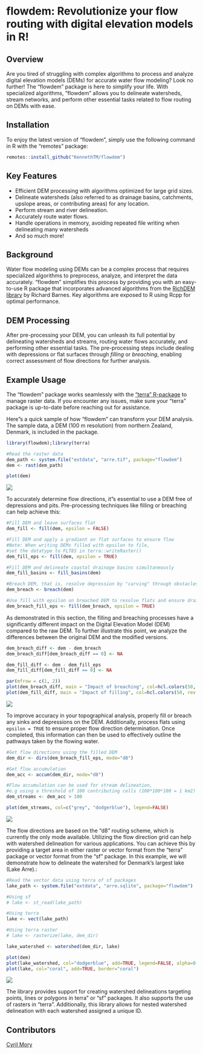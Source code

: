 
# flowdem: Revolutionize your flow routing with digital elevation models in R!

## Overview

Are you tired of struggling with complex algorithms to process and
analyze digital elevation models (DEMs) for accurate water flow
modeling? Look no further! The “flowdem” package is here to simplify
your life. With specialized algorithms, “flowdem” allows you to
delineate watersheds, stream networks, and perform other essential tasks
related to flow routing on DEMs with ease.

## Installation

To enjoy the latest version of “flowdem”, simply use the following
command in R with the “remotes” package:

``` r
remotes::install_github("KennethTM/flowdem")
```

## Key Features

- Efficient DEM processing with algorithms optimized for large grid
  sizes.
- Delineate watersheds (also referred to as drainage basins, catchments,
  upslope areas, or contributing areas) for any location.
- Perform stream and river delineation.
- Accurately route water flows.
- Handle operations in memory, avoiding repeated file writing when
  delineating many watersheds
- And so much more!

## Background

Water flow modeling using DEMs can be a complex process that requires
specialized algorithms to preprocess, analyze, and interpret the data
accurately. “flowdem” simplifies this process by providing you with an
easy-to-use R package that incorporates advanced algorithms from the
[RichDEM library](https://github.com/r-barnes/richdem) by Richard
Barnes. Key algorithms are exposed to R using Rcpp for optimal
performance.

## DEM Processing

After pre-processing your DEM, you can unleash its full potential by
delineating watersheds and streams, routing water flows accurately, and
performing other essential tasks. The pre-processing steps include
dealing with depressions or flat surfaces through *filling* or
*breaching*, enabling correct assessment of flow directions for further
analysis.

## Example Usage

The “flowdem” package works seamlessly with the [“terra”
R-package](https://github.com/rspatial/terra) to manage raster data. If
you encounter any issues, make sure your “terra” package is up-to-date
before reaching out for assistance.

Here”s a quick sample of how “flowdem” can transform your DEM analysis.
The sample data, a DEM (100 m resolution) from northern Zealand,
Denmark, is included in the package.

``` r
library(flowdem);library(terra)

#Read the raster data
dem_path <- system.file("extdata", "arre.tif", package="flowdem")
dem <- rast(dem_path)

plot(dem)
```

![](https://github.com/KennethTM/flowdem/blob/main/man/figures/arre_dem.png)

To accurately determine flow directions, it”s essential to use a DEM
free of depressions and pits. Pre-processing techniques like filling or
breaching can help achieve this:

``` r
#Fill DEM and leave surfaces flat
dem_fill <- fill(dem, epsilon = FALSE)

#Fill DEM and apply a gradient on flat surfaces to ensure flow
#Note: When writing DEMs filled with epsilon to file, 
#set the datatype to FLT8S in terra::writeRaster()
dem_fill_eps <- fill(dem, epsilon = TRUE)

#Fill DEM and delineate coastal drainage basins simultaneously
dem_fill_basins <- fill_basins(dem)

#Breach DEM, that is, resolve depression by "carving" through obstacles
dem_breach <- breach(dem)

#Use fill with epsilon on breached DEM to resolve flats and ensure drainage
dem_breach_fill_eps <- fill(dem_breach, epsilon = TRUE)
```

As demonstrated in this section, the filling and breaching processes
have a significantly different impact on the Digital Elevation Model
(DEM) compared to the raw DEM. To further illustrate this point, we
analyze the differences between the original DEM and the modified
versions.

``` r
dem_breach_diff <- dem - dem_breach
dem_breach_diff[dem_breach_diff == 0] <- NA

dem_fill_diff <- dem - dem_fill_eps
dem_fill_diff[dem_fill_diff == 0] <- NA

par(mfrow = c(1, 2))
plot(dem_breach_diff, main = "Impact of breaching", col=hcl.colors(50, rev = TRUE))
plot(dem_fill_diff, main = "Impact of filling", col=hcl.colors(50, rev = TRUE))
```

![](https://github.com/KennethTM/flowdem/blob/main/man/figures/arre_diff.png)

To improve accuracy in your topographical analysis, properly fill or
breach any sinks and depressions on the DEM. Additionally, process flats
using `epsilon = TRUE` to ensure proper flow direction determination.
Once completed, this information can then be used to effectively outline
the pathways taken by the flowing water.

``` r
#Get flow directions using the filled DEM
dem_dir <- dirs(dem_breach_fill_eps, mode="d8")

#Get flow accumulation
dem_acc <- accum(dem_dir, mode="d8")

#Flow accumulation can be used for stream delineation, 
#e.g using a threshold of 100 contributing cells (100*100*100 = 1 km2)
dem_streams <- dem_acc > 100

plot(dem_streams, col=c("grey", "dodgerblue"), legend=FALSE)
```

![](https://github.com/KennethTM/flowdem/blob/main/man/figures/arre_streams.png)

The flow directions are based on the “d8” routing scheme, which is
currently the only mode available. Utilizing the flow direction grid can
help with watershed delineation for various applications. You can
achieve this by providing a target area in either raster or vector
format from the “terra” package or vector format from the “sf” package.
In this example, we will demonstrate how to delineate the watershed for
Denmark’s largest lake (Lake Arre).:

``` r
#Read the vector data using terra of sf packages
lake_path <- system.file("extdata", "arre.sqlite", package="flowdem")

#Using sf
# lake <- st_read(lake_path) 

#Using terra
lake <- vect(lake_path)

#Using terra raster
# lake <- rasterize(lake, dem_dir)

lake_watershed <- watershed(dem_dir, lake)

plot(dem)
plot(lake_watershed, col="dodgerblue", add=TRUE, legend=FALSE, alpha=0.5)
plot(lake, col="coral", add=TRUE, border="coral")
```

![](https://github.com/KennethTM/flowdem/blob/main/man/figures/arre_watershed.png)

The library provides support for creating watershed delineations
targeting points, lines or polygons in terra” or “sf” packages. It also
supports the use of rasters in “terra”. Additionally, this library
allows for nested watershed delineation with each watershed assigned a
unique ID.

## Contributors

[Cyril Mory](https://github.com/cyrilmory)
